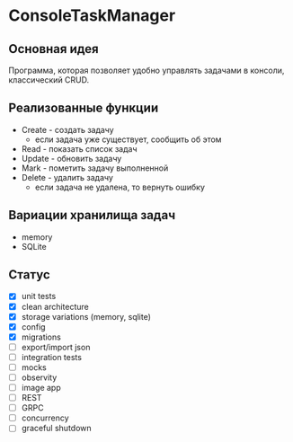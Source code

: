 # ConsoleTaskManager

## Основная идея
Программа, которая позволяет удобно управлять задачами в консоли, классический CRUD.

## Реализованные функции
- Create - создать задачу
	- если задача уже существует, сообщить об этом
- Read - показать список задач
- Update - обновить задачу
- Mark - пометить задачу выполненной
- Delete - удалить задачу
	- если задача не удалена, то вернуть ошибку

## Вариации хранилища задач
- memory
- SQLite

## Статус
- [x] unit tests
- [x] clean architecture
- [x] storage variations (memory, sqlite)
- [x] config
- [x] migrations
- [ ] export/import json
- [ ] integration tests
- [ ] mocks
- [ ] observity
- [ ] image app
- [ ] REST
- [ ] GRPC
- [ ] concurrency
- [ ] graceful shutdown
